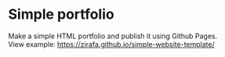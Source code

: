 # Simple portfolio
Make a simple HTML portfolio and publish it using Github Pages.  
View example: https://zirafa.github.io/simple-website-template/
